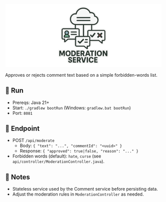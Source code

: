 ![Moderation Service](docs/assets/moderation-service.png)

Approves or rejects comment text based on a simple forbidden-words list.

## 🚀 Run
- Prereqs: Java 21+
- Start: `./gradlew bootRun` (Windows: `gradlew.bat bootRun`)
- Port: `8081`

## 🔌 Endpoint
- POST `/api/moderate`
  - Body: `{ "text": "...", "commentId": "<uuid>" }`
  - Response: `{ "approved": true|false, "reason": "..." }`
- Forbidden words (default): `hate`, `curse` (see `api/controller/ModerationController.java`).

## 🧩 Notes
- Stateless service used by the Comment service before persisting data.
- Adjust the moderation rules in `ModerationController` as needed.
